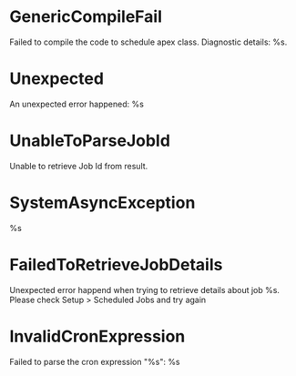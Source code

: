 # GenericCompileFail

Failed to compile the code to schedule apex class. Diagnostic details: %s.

# Unexpected

An unexpected error happened: %s

# UnableToParseJobId

Unable to retrieve Job Id from result.

# SystemAsyncException

%s

# FailedToRetrieveJobDetails

Unexpected error happend when trying to retrieve details about job %s. Please check Setup > Scheduled Jobs and try again

# InvalidCronExpression

Failed to parse the cron expression "%s": %s
